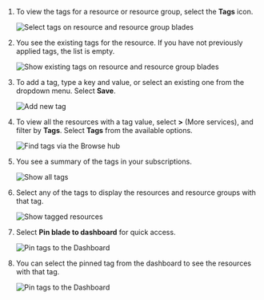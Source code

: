 1. To view the tags for a resource or resource group, select the **Tags** icon. 

     ![Select tags on resource and resource group blades](./media/resource-manager-tag-resources/select-tag-icon.png)

2. You see the existing tags for the resource. If you have not previously applied tags, the list is empty. 

     ![Show existing tags on resource and resource group blades](./media/resource-manager-tag-resources/existing-tags.png)

3. To add a tag, type a key and value, or select an existing one from the dropdown menu. Select **Save**.

     ![Add new tag](./media/resource-manager-tag-resources/tag-resources.png)
3. To view all the resources with a tag value, select **>** (More services), and filter by **Tags**. Select **Tags** from the available options.

     ![Find tags via the Browse hub](./media/resource-manager-tag-resources/browse-tags.png)

4. You see a summary of the tags in your subscriptions.

     ![Show all tags](./media/resource-manager-tag-resources/tag-taxonomy.png)

5. Select any of the tags to display the resources and resource groups with that tag.

     ![Show tagged resources](./media/resource-manager-tag-resources/show-tagged-resources.png)

6. Select **Pin blade to dashboard** for quick access.

     ![Pin tags to the Dashboard](./media/resource-manager-tag-resources/pin-tag.png)

7. You can select the pinned tag from the dashboard to see the resources with that tag.

     ![Pin tags to the Dashboard](./media/resource-manager-tag-resources/show-pinned-tag.png)
